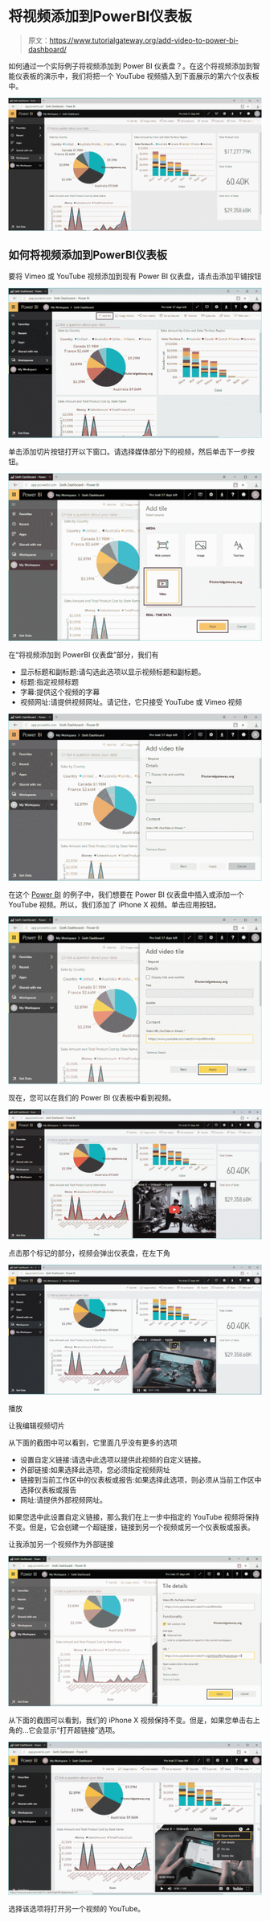 # 将视频添加到PowerBI仪表板

> 原文：<https://www.tutorialgateway.org/add-video-to-power-bi-dashboard/>

如何通过一个实际例子将视频添加到 Power BI 仪表盘？。在这个将视频添加到智能仪表板的演示中，我们将把一个 YouTube 视频插入到下面展示的第六个仪表板中。

![Add Video to Power BI Dashboard 1](img/f3bf6a6635d2bc888843114ed7e04b16.png)

## 如何将视频添加到PowerBI仪表板

要将 Vimeo 或 YouTube 视频添加到现有 Power BI 仪表盘，请点击添加平铺按钮

![Add Video to Power BI Dashboard 2](img/343a38d2a03723b74131e3d975e31877.png)

单击添加切片按钮打开以下窗口。请选择媒体部分下的视频，然后单击下一步按钮。

![Add Video to Power BI Dashboard 3](img/439566f53be4bc6814322a57cee27694.png)

在“将视频添加到 PowerBI 仪表盘”部分，我们有

*   显示标题和副标题:请勾选此选项以显示视频标题和副标题。
*   标题:指定视频标题
*   字幕:提供这个视频的字幕
*   视频网址:请提供视频网址。请记住，它只接受 YouTube 或 Vimeo 视频

![Add Video to Power BI Dashboard 4](img/2cce003966e7f9e7009dc7294ff35e00.png)

在这个 [Power BI](https://www.tutorialgateway.org/power-bi-tutorial/) 的例子中，我们想要在 Power BI 仪表盘中插入或添加一个 YouTube 视频。所以，我们添加了 iPhone X 视频。单击应用按钮。

![Add Video to Power BI Dashboard 5](img/22bd3b01bc2e4e40cf4928863abd95f5.png)

现在，您可以在我们的 Power BI 仪表板中看到视频。

![Add Video to Power BI Dashboard 6](img/61013bc64ecfd8d940f4f2c350906b61.png)

点击那个标记的部分，视频会弹出仪表盘，在左下角

![Add Video to Power BI Dashboard 7](img/2c71a0b676cc0ce5d7ee0e94cb07b5be.png)

播放

让我编辑视频切片

从下面的截图中可以看到，它里面几乎没有更多的选项

*   设置自定义链接:请选中此选项以提供此视频的自定义链接。
*   外部链接:如果选择此选项，您必须指定视频网址
*   链接到当前工作区中的仪表板或报告:如果选择此选项，则必须从当前工作区中选择仪表板或报告
*   网址:请提供外部视频网址。

如果您选中此设置自定义链接，那么我们在上一步中指定的 YouTube 视频将保持不变。但是，它会创建一个超链接，链接到另一个视频或另一个仪表板或报表。

让我添加另一个视频作为外部链接

![Add Video to Power BI Dashboard 8](img/48212f1b181e4affd9111c33ac5bcdc4.png)

从下面的截图可以看到，我们的 iPhone X 视频保持不变。但是，如果您单击右上角的…它会显示“打开超链接”选项。

![Add Video to Power BI Dashboard 9](img/322774d4b2e09375a2ac68bee7856cb6.png)

选择该选项将打开另一个视频的 YouTube。